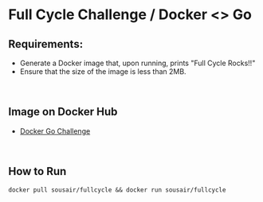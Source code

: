 
# Full Cycle Challenge / Docker <> Go

## Requirements:
- Generate a Docker image that, upon running, prints "Full Cycle Rocks!!"
- Ensure that the size of the image is less than 2MB.

<br>

## Image on Docker Hub
- [Docker Go Challenge](https://hub.docker.com/repository/docker/sousair/fullcycle/general)

<br>

## How to Run
```shell
docker pull sousair/fullcycle && docker run sousair/fullcycle
```
